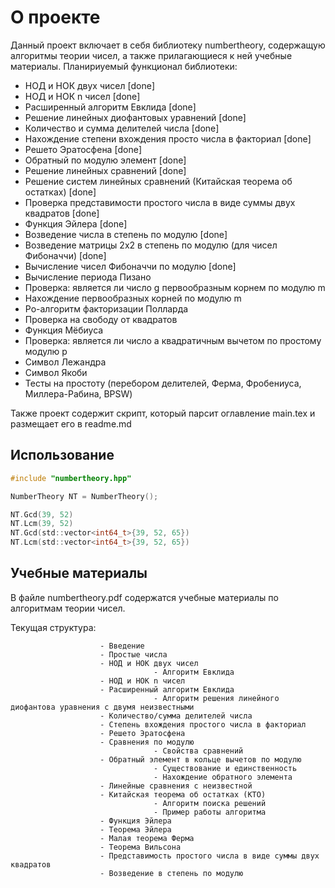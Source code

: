 # О проекте

Данный проект включает в себя библиотеку numbertheory, содержащую алгоритмы теории чисел, а также прилагающиеся к ней учебные материалы.
Планириуемый функционал библиотеки:
<ul>
  <li>НОД и НОК двух чисел [done]</li>
  <li>НОД и НОК n чисел [done]</li>
  <li>Расширенный алгоритм Евклида [done]</li>
  <li>Решение линейных диофантовых уравнений [done]</li>
  <li>Количество и сумма делителей числа [done]</li>
  <li>Нахождение степени вхождения просто числа в факториал [done]</li>
  <li>Решето Эратосфена [done]</li>
  <li>Обратный по модулю элемент [done]</li>
  <li>Решение линейных сравнений [done]</li>
  <li>Решение систем линейных сравнений (Китайская теорема об остатках) [done]</li>
  <li>Проверка представимости простого числа в виде суммы двух квадратов [done]</li>
  <li>Функция Эйлера [done]</li>
  <li>Возведение числа в степень по модулю [done]</li>
  <li>Возведение матрицы 2x2 в степень по модулю (для чисел Фибоначчи) [done]</li>
  <li>Вычисление чисел Фибоначчи по модулю [done]</li>
  <li>Вычисление периода Пизано</li>
  <li>Проверка: является ли число g первообразным корнем по модулю m</li>
  <li>Нахождение первообразных корней по модулю m</li>
  <li>Ро-алгоритм факторизации Полларда</li>
  <li>Проверка на свободу от квадратов</li>
  <li>Функция Мёбиуса</li>
  <li>Проверка: является ли число a квадратичным вычетом по простому модулю p</li>
  <li>Символ Лежандра</li>
  <li>Символ Якоби</li>
  <li>Тесты на простоту (перебором делителей, Ферма, Фробениуса, Миллера-Рабина, BPSW)</li>
</ul>

Также проект содержит скрипт, который парсит оглавление main.tex и размещает его в readme.md

## Использование

```c
#include "numbertheory.hpp"

NumberTheory NT = NumberTheory();

NT.Gcd(39, 52)
NT.Lcm(39, 52)
NT.Gcd(std::vector<int64_t>{39, 52, 65})
NT.Lcm(std::vector<int64_t>{39, 52, 65})
```

## Учебные материалы

В файле numbertheory.pdf содержатся учебные материалы по алгоритмам теории чисел.

Текущая структура:

                        - Введение
                        - Простые числа
                        - НОД и НОК двух чисел
                                    - Алгоритм Евклида
                        - НОД и НОК n чисел
                        - Расширенный алгоритм Евклида
                                    - Алгоритм решения линейного диофантова уравнения с двумя неизвестными
                        - Количество/сумма делителей числа
                        - Степень вхождения простого числа в факториал
                        - Решето Эратосфена
                        - Сравнения по модулю
                                    - Свойства сравнений
                        - Обратный элемент в кольце вычетов по модулю
                                    - Существование и единственность
                                    - Нахождение обратного элемента
                        - Линейные сравнения с неизвестной
                        - Китайская теорема об остатках (КТО)
                                    - Алгоритм поиска решений
                                    - Пример работы алгоритма
                        - Функция Эйлера
                        - Теорема Эйлера
                        - Малая теорема Ферма
                        - Теорема Вильсона
                        - Представимость простого числа в виде суммы двух квадратов
                        - Возведение в степень по модулю
